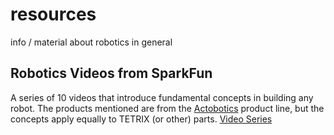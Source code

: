 resources
=========

info / material about robotics in general

Robotics Videos from SparkFun
-----------------------------

A series of 10 videos that introduce fundamental concepts in building any robot.
The products mentioned are from the 
[Actobotics](https://www.sparkfun.com/news/1345) product line, but the concepts
apply equally to TETRIX (or other) parts. 
[Video Series](https://www.sparkfun.com/videos#actobotics)
